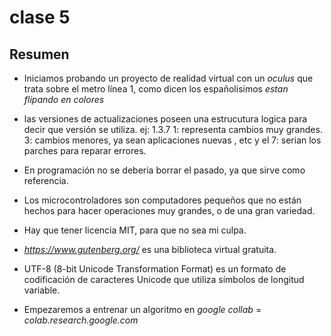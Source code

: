 # clase 5

## Resumen

- Iniciamos probando un proyecto de realidad virtual con un *oculus* que trata sobre el metro línea 1, como dicen los españolisimos *estan flipando en colores*

- las versiones de actualizaciones poseen una estrucutura logica para decir que versión se utiliza. ej: 1.3.7   1: representa cambios muy grandes. 3: cambios menores, ya sean aplicaciones nuevas , etc y el 7: serian los parches para reparar errores.

- En programación no se deberia borrar el pasado, ya que sirve como referencia.

- Los microcontroladores son computadores pequeños que no están hechos para hacer operaciones muy grandes, o de una gran variedad.

- Hay que tener licencia MIT, para que no sea mi culpa.

- *https://www.gutenberg.org/* es una biblioteca virtual gratuita.

- UTF-8 (8-bit Unicode Transformation Format) es un formato de codificación de caracteres Unicode que utiliza símbolos de longitud variable.

- Empezaremos a entrenar un algoritmo en *google collab* = *colab.research.google.com*
